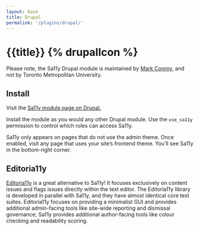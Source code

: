 ```yaml
---
layout: base
title: Drupal
permalink: '/plugins/drupal/'
---
```


# {{title}} {% drupalIcon %}
Please note, the Sa11y Drupal module is maintained by [Mark Conroy,](https://www.drupal.org/u/markconroy) and not by Toronto Metropolitan University.

## Install
Visit the [Sa11y module page on Drupal.](https://www.drupal.org/project/sa11y)

Install the module as you would any other Drupal module. Use the `use_sa11y` permission to control which roles can access Sa11y.

Sa11y only appears on pages that do not use the admin theme. Once enabled, visit any page that uses your site’s frontend theme. You’ll see Sa11y in the bottom-right corner.

## Editoria11y
[Editoria11y](https://www.drupal.org/project/editoria11y) is a great alternative to Sa11y! It focuses exclusively on content issues and flags issues directly within the text editor. The Editoria11y library is developed in parallel with Sa11y, and they have almost identical core test suites. Editoria11y focuses on providing a minimalist GUI and provides additional admin-facing tools like site-wide reporting and dismissal governance; Sa11y provides additional author-facing tools like colour checking and readability scoring.

